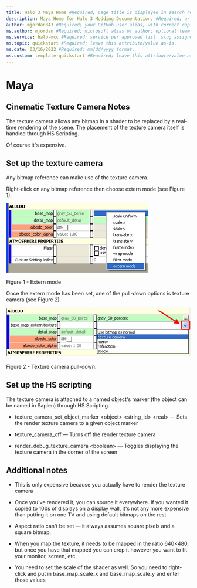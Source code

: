 ```yaml
---
title: Halo 3 Maya Home #Required; page title is displayed in search results. Include the brand.
description: Maya Home for Halo 3 Modding Documentation. #Required; article description that is displayed in search results. 
author: mjordan343 #Required; your GitHub user alias, with correct capitalization.
ms.author: mjordan #Required; microsoft alias of author; optional team alias.
ms.service: halo-mcc #Required; service per approved list. slug assigned by ACOM.
ms.topic: quickstart #Required; leave this attribute/value as-is.
ms.date: 03/16/2022 #Required; mm/dd/yyyy format.
ms.custom: template-quickstart #Required; leave this attribute/value as-is.
---
```


# Maya

## **Cinematic Texture Camera Notes**

The texture camera allows any bitmap in a shader to be replaced by a real-time rendering of the scene. The placement of the texture camera itself is handled through HS Scripting.

Of course it's expensive.

## **Set up the texture camera**

Any bitmap reference can make use of the texture camera.

Right-click on any bitmap reference then choose extern mode (see Figure 1).

![view of the base map setting in the albedo options tag in guerrilla](./media/H3_Maya_ExternMode.png)

Figure 1 - Extern mode

Once the extern mode has been set, one of the pull-down options is texture camera (see Figure 2).

![View of the extern texture pull down menu including use bitmap as normal, texture camera, mirror, refraction, and scope. With texture camera highlighted.](./media/H3_Maya_TextureCamera.png)

Figure 2 - Texture camera pull-down.

## **Set up the HS scripting**

The texture camera is attached to a named object's marker (the object can be named in Sapien) through HS Scripting.

- texture_camera_set_object_marker \<object> \<string_id> \<real> — Sets the render texture camera to a given object marker

- texture_camera_off — Turns off the render texture camera

- render_debug_texture_camera \<boolean> — Toggles displaying the texture camera in the corner of the screen

## **Additional notes**

- This is only expensive because you actually have to render the texture camera

- Once you've rendered it, you can source it everywhere. If you wanted it copied to 100s of displays on a display wall, it's not any more expensive than putting it on one TV and using default bitmaps on the rest

- Aspect ratio can't be set — it always assumes square pixels and a square bitmap.

- When you map the texture, it needs to be mapped in the ratio 640×480, but once you have that mapped you can crop it however you want to fit your monitor, screen, etc.

- You need to set the scale of the shader as well. So you need to right-click and put in base_map_scale_x and base_map_scale_y and enter those values
